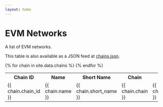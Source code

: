```yaml
---
layout: home
---
```


# EVM Networks

A list of EVM networks.

This table is also available as a JSON feed at [chains.json](/chains.json).

<table>
  <tr>
    <th>Chain ID</th>
    <th>Name</th>
    <th>Short Name</th>
    <th>Chain</th>
    <th>Network</th>
    <th>Network ID</th>
  </tr>
{% for chain in site.data.chains %}
  <tr>
    <td>{{ chain.chain_id }}</td>
    <td>{{ chain.name }}</td>
    <td>{{ chain.short_name }}</td>
    <td>{{ chain.chain }}</td>
    <td>{{ chain.network }}</td>
    <td>{{ chain.network_id }}</td>
  </tr>
{% endfor %}
</table>